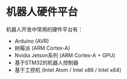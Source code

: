 # 机器人硬件平台

机器人开发中常用的硬件平台有：

- Arduino (AVR)
- 树莓派 (ARM Cortex-A)
- Nvidia Jetson系列 (ARM Cortex-A + GPU)
- 基于STM32的机器人控制器
- 基于工控机 (Intel Atom / Intel x86 / Intel x64)
